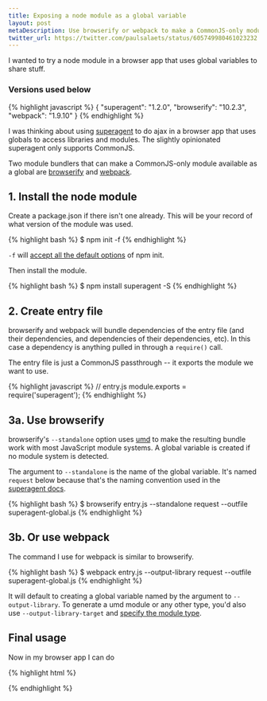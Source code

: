 ```yaml
---
title: Exposing a node module as a global variable
layout: post
metaDescription: Use browserify or webpack to make a CommonJS-only module available as a global variable
twitter_url: https://twitter.com/paulsalaets/status/605749980461023232
---
```


I wanted to try a node module in a browser app that uses global variables to share stuff.

### Versions used below

{% highlight javascript %}
{
  "superagent": "1.2.0",
  "browserify": "10.2.3",
  "webpack": "1.9.10"
}
{% endhighlight %}

I was thinking about using [superagent](https://github.com/visionmedia/superagent) to do ajax in a browser app that uses globals to access libraries and modules. The slightly opinionated superagent only supports CommonJS.

Two module bundlers that can make a CommonJS-only module available as a global are [browserify](https://github.com/substack/node-browserify) and [webpack](https://github.com/webpack/webpack).

## 1. Install the node module

Create a package.json if there isn't one already. This will be your record of what version of the module was used.

{% highlight bash %}
$ npm init -f
{% endhighlight %}

`-f` will [accept all the default options](/posts/quickly-accepting-defaults-of-npm-init-and-bower-init/) of npm init.

Then install the module.

{% highlight bash %}
$ npm install superagent -S
{% endhighlight %}

## 2. Create entry file

browserify and webpack will bundle dependencies of the entry file (and their dependencies, and dependencies of their dependencies, etc). In this case a dependency is anything pulled in through a `require()` call.

The entry file is just a CommonJS passthrough -- it exports the module we want to use.

{% highlight javascript %}
// entry.js
module.exports = require('superagent');
{% endhighlight %}

## 3a. Use browserify

browserify's `--standalone` option uses [umd](https://github.com/ForbesLindesay/umd) to make the resulting bundle work with most JavaScript module systems. A global variable is created if no module system is detected.

The argument to `--standalone` is the name of the global variable. It's named `request` below because that's the naming convention used in the [superagent docs](http://visionmedia.github.io/superagent/).

{% highlight bash %}
$ browserify entry.js --standalone request --outfile superagent-global.js
{% endhighlight %}

## 3b. Or use webpack

The command I use for webpack is similar to browserify.

{% highlight bash %}
$ webpack entry.js --output-library request --outfile superagent-global.js
{% endhighlight %}

It will default to creating a global variable named by the argument to `--output-library`. To generate a umd module or any other type, you'd also use `--output-library-target` and [specify the module type](http://webpack.github.io/docs/configuration.html#output-librarytarget).

## Final usage

Now in my browser app I can do

{% highlight html %}
<script src="superagent-global.js"></script>
<script>
  request.get('/foo').end(function(error, response) {
    console.dir(response.body);
  });
</script>
{% endhighlight %}